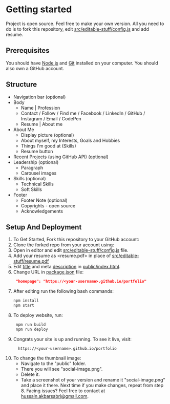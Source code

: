 # Getting started

Project is open source. Feel free to make your own version. All you need to do is to fork this repository, edit [src/editable-stuff/config.js](./src/editable-stuff/config.js) and add resume.

## Prerequisites

You should have [Node.js](https://nodejs.org/en/) and [Git](https://git-scm.com/) installed on your computer. You should also own a GitHub account.

## Structure

- Navigation bar (optional)
- Body
  - Name | Profession
  - Contact / Follow / Find me / Facebook / LinkedIn / GitHub / Instagram / Email / CodePen
  - Resume | About me
- About Me
  - Display picture (optional)
  - About myself, my Interests, Goals and Hobbies
  - Things I'm good at (Skills)
  - Resume button
- Recent Projects (using GitHub API) (optional)
- Leadership (optional)
  - Paragraph
  - Carousel images
- Skills (optional)
  - Technical Skills
  - Soft Skills
- Footer
  - Footer Note (optional)
  - Copyrights - open source
  - Acknowledgements

## Setup And Deployment

1. To Get Started, Fork this repository to your GitHub account:
2. Clone the forked repo from your account using:
3. Open in editor and edit [src/editable-stuff/config.js](./src/editable-stuff/config.js) file.
4. Add your resume as <resume.pdf> in place of [src/editable-stuff/resume.pdf](./src/editable-stuff/)
5. Edit [title](./public/index.html#L34) and meta [description](./public/index.html#L13) in [public/index.html](./public/index.html).
6. Change URL in [package.json](./package.json) file:
   ```json
    "homepage": "https://<your-username>.github.io/portfolio"
   ```
7. After editing run the following bash commands:
   ```bash
   npm install
   npm start
   ```
8. To deploy website, run:
   ```bash
    npm run build
    npm run deploy
   ```
9. Congrats your site is up and running. To see it live, visit:
   ```https
     https://<your-username>.github.io/portfolio
   ```
10. To change the thumbnail image:
    - Navigate to the "public" folder.  
    - There you will see "social-image.png".  
    - Delete it.   
    - Take a screenshot of your version and rename it "social-image.png" and place it there.
Next time if you make changes, repeat from step 8.
Facing issues? Feel free to contact at hussain.akbarsabri@gmail.com.
